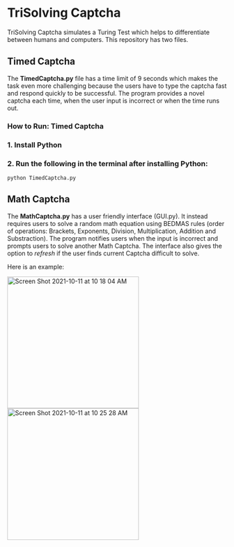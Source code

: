 # TriSolving Captcha

TriSolving Captcha simulates a Turing Test which helps to differentiate between humans and computers. This repository has two files. 


## Timed Captcha
The <b>TimedCaptcha.py</b> file has a time limit of 9 seconds which makes the task even more challenging because the users have to type the captcha fast and respond quickly to be successful. The program provides a novel captcha each time, when the user input is incorrect or when the time runs out. 

### How to Run: Timed Captcha
### 1. Install Python 
### 2. Run the following in the terminal after installing Python:
```
python TimedCaptcha.py
```


## Math Captcha 
The <b>MathCaptcha.py</b> has a user friendly interface (GUI.py). It instead requires users to solve a random math equation using BEDMAS rules (order of operations: Brackets, Exponents, Division, Multiplication, Addition and Substraction). The program notifies users when the input is incorrect and prompts users to solve another Math Captcha. The interface also gives the option to <i>refresh</i> if the user finds current Captcha difficult to solve.<br> 

Here is an example: <br> 

<img width="302" alt="Screen Shot 2021-10-11 at 10 18 04 AM" src="https://user-images.githubusercontent.com/55750079/136805930-f6175734-d77c-480b-ae25-457c8460f21d.png"> 
<img width="302" alt="Screen Shot 2021-10-11 at 10 25 28 AM" src="https://user-images.githubusercontent.com/55750079/136807101-79b32ba4-a3d6-4687-974c-8073cca38af4.png">


